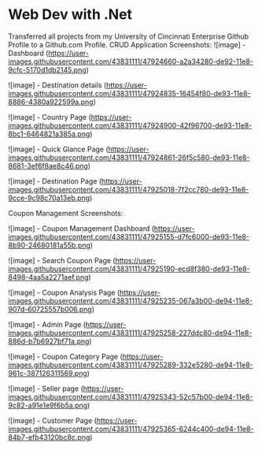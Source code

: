 # Web Dev with .Net
Transferred all projects from my University of Cincinnati Enterprise Github Profile to a Github.com Profile.
CRUD Application Screenshots:
![image] - Dashboard
(https://user-images.githubusercontent.com/43831111/47924660-a2a34280-de92-11e8-9cfc-5170d1db2145.png)

![image] - Destination details
(https://user-images.githubusercontent.com/43831111/47924835-16454f80-de93-11e8-8886-4380a922599a.png)

![image] - Country Page
(https://user-images.githubusercontent.com/43831111/47924900-42f96700-de93-11e8-8bc1-6464821a385a.png)

![image] - Quick Glance Page
(https://user-images.githubusercontent.com/43831111/47924861-26f5c580-de93-11e8-8681-3ef6f8ae8c46.png)

![image] - Destination Page
(https://user-images.githubusercontent.com/43831111/47925018-7f2cc780-de93-11e8-9cce-9c98c70a13eb.png)

Coupon Management Screenshots:

![image] - Coupon Management Dashboard
(https://user-images.githubusercontent.com/43831111/47925155-d7fc6000-de93-11e8-8b90-24680181a55b.png)

![image] - Search Coupon Page
(https://user-images.githubusercontent.com/43831111/47925190-ecd8f380-de93-11e8-8498-4aa5a2271aef.png)

![image] - Coupon Analysis Page
(https://user-images.githubusercontent.com/43831111/47925235-067a3b00-de94-11e8-907d-60725557b006.png)

![image] - Admin Page
(https://user-images.githubusercontent.com/43831111/47925258-227ddc80-de94-11e8-886d-b7b6927bf71a.png)

![image] - Coupon Category Page
(https://user-images.githubusercontent.com/43831111/47925289-332e5280-de94-11e8-961c-387126311569.png)

![image] - Seller page
(https://user-images.githubusercontent.com/43831111/47925343-52c57b00-de94-11e8-9c82-a91e1e9f6b5a.png)

![image] - Customer Page
(https://user-images.githubusercontent.com/43831111/47925365-6244c400-de94-11e8-84b7-efb43120bc8c.png)


